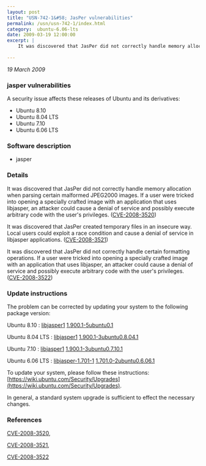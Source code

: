 ```yaml
---
layout: post
title: "USN-742-1&#58; JasPer vulnerabilities"
permalink: /usn/usn-742-1/index.html
category:  ubuntu-6.06-lts
date: 2009-03-19 12:00:00
excerpt: |
    It was discovered that JasPer did not correctly handle memory allocation when parsing certain malformed JPEG2000 images. If a user were tricked into opening a specially crafted image with an application that uses libjasper, an attacker could cause a denial of service and possibly execute arbitrary code with the user&#39;s privileges. ([CVE-2008-3520](http://people.ubuntu.com/~ubuntu-security/cve/CVE-2008-3520))
    
--- 
```

 
 

*19 March 2009*

### jasper vulnerabilities

A security issue affects these releases of Ubuntu and its derivatives:

* Ubuntu 8.10
* Ubuntu 8.04 LTS
* Ubuntu 7.10
* Ubuntu 6.06 LTS

### Software description

* jasper 

### Details

It was discovered that JasPer did not correctly handle memory allocation when parsing certain malformed JPEG2000 images. If a user were tricked into opening a specially crafted image with an application that uses libjasper, an attacker could cause a denial of service and possibly execute arbitrary code with the user&#39;s privileges. ([CVE-2008-3520](http://people.ubuntu.com/~ubuntu-security/cve/CVE-2008-3520))

It was discovered that JasPer created temporary files in an insecure way. Local users could exploit a race condition and cause a denial of service in libjasper applications. ([CVE-2008-3521](http://people.ubuntu.com/~ubuntu-security/cve/CVE-2008-3521))

It was discovered that JasPer did not correctly handle certain formatting operations. If a user were tricked into opening a specially crafted image with an application that uses libjasper, an attacker could cause a denial of service and possibly execute arbitrary code with the user&#39;s privileges. ([CVE-2008-3522](http://people.ubuntu.com/~ubuntu-security/cve/CVE-2008-3522)) 

### Update instructions

The problem can be corrected by updating your system to the following package version:

Ubuntu 8.10
 : [libjasper1](https://launchpad.net/ubuntu/+source/jasper) <span> [1.900.1-5ubuntu0.1](https://launchpad.net/ubuntu/+source/jasper/1.900.1-5ubuntu0.1) </span> 

Ubuntu 8.04 LTS
 : [libjasper1](https://launchpad.net/ubuntu/+source/jasper) <span> [1.900.1-3ubuntu0.8.04.1](https://launchpad.net/ubuntu/+source/jasper/1.900.1-3ubuntu0.8.04.1) </span> 

Ubuntu 7.10
 : [libjasper1](https://launchpad.net/ubuntu/+source/jasper) <span> [1.900.1-3ubuntu0.7.10.1](https://launchpad.net/ubuntu/+source/jasper/1.900.1-3ubuntu0.7.10.1) </span> 

Ubuntu 6.06 LTS
 : [libjasper-1.701-1](https://launchpad.net/ubuntu/+source/jasper) <span> [1.701.0-2ubuntu0.6.06.1](https://launchpad.net/ubuntu/+source/jasper/1.701.0-2ubuntu0.6.06.1) </span> 

To update your system, please follow these instructions: [https://wiki.ubuntu.com/Security/Upgrades](https://wiki.ubuntu.com/Security/Upgrades).

In general, a standard system upgrade is sufficient to effect the necessary changes. 

### References

 
 [CVE-2008-3520](http://people.ubuntu.com/~ubuntu-security/cve/CVE-2008-3520), 

 [CVE-2008-3521](http://people.ubuntu.com/~ubuntu-security/cve/CVE-2008-3521), 

 [CVE-2008-3522](http://people.ubuntu.com/~ubuntu-security/cve/CVE-2008-3522)
 

